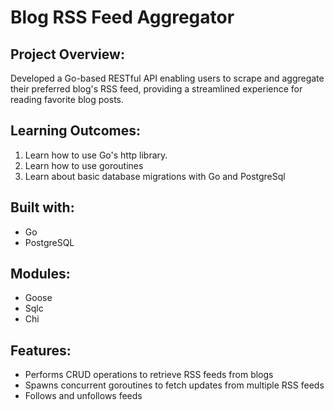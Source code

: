 # Blog RSS Feed Aggregator

Project Overview:
------------------------------------------------------------------------------------------
Developed a Go-based RESTful API enabling users to scrape and aggregate their preferred blog's RSS feed, providing a streamlined experience for reading favorite blog posts.


Learning Outcomes:
------------------------------------------------------------------------------------------
1. Learn how to use Go's http library.
2. Learn how to use goroutines
3. Learn about basic database migrations with Go and PostgreSql


Built with:
------------------------------------------------------------------------------------------
* Go
* PostgreSQL


Modules:
------------------------------------------------------------------------------------------
* Goose
* Sqlc
* Chi

Features:
------------------------------------------------------------------------------------------
* Performs CRUD operations to retrieve RSS feeds from blogs
* Spawns concurrent goroutines to fetch updates from multiple RSS feeds
* Follows and unfollows feeds
